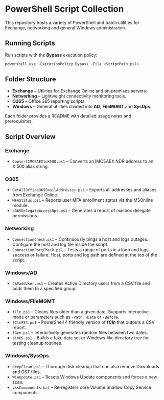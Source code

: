 # PowerShell Script Collection

This repository hosts a variety of PowerShell and batch utilities for Exchange,
networking and general Windows administration.

## Running Scripts

Run scripts with the **Bypass** execution policy:

```powershell
powershell.exe -ExecutionPolicy Bypass -File <ScriptPath.ps1>
```

## Folder Structure

- **Exchange** – Utilities for Exchange Online and on‑premises servers.
- **Networking** – Lightweight connectivity monitoring tools.
- **O365** – Office 365 reporting scripts.
- **Windows** – General utilities divided into **AD**, **FileMGMT** and **SysOps**.

Each folder provides a README with detailed usage notes and prerequisites.

## Script Overview

### Exchange
- `ConvertIMCEAEXtoX500.ps1` – Converts an IMCEAEX NDR address to an X.500
  alias string.

### O365
- `GetAllOffice365EmailAddresses.ps1` – Exports all addresses and aliases from
  Exchange Online.
- `MFAStatus.ps1` – Reports user MFA enrollment status via the MSOnline module.
- `o365DelegateAccessRpt.ps1` – Generates a report of mailbox delegate
  permissions.

### Networking
- `ConnectionCheck.ps1` – Continuously pings a host and logs outages. Configure
  the host and log file inside the script.
- `ConnectionPortCheck.ps1` – Tests a range of ports in a loop and logs success
  or failure. Host, ports and log path are defined at the top of the script.

### Windows/AD
- `CSVaddUser.ps1` – Creates Active Directory users from a CSV file and adds
  them to a specified group.

### Windows/FileMGMT
- `fCln.ps1` – Cleans files older than a given date. Supports interactive mode
  or parameters such as `-Path`, `-Date` or `-Before`.
- `fClnPS4.ps1` – PowerShell 4 friendly version of **fCln** that outputs a CSV
  report.
- `fGen.ps1` – Interactively generates random files between two dates.
- `simOS.ps1` – Builds a fake data set or Windows‑like directory tree for
  testing cleanup routines.

### Windows/SysOps
- `deepClean.ps1` – Thorough disk cleanup that can also remove Downloads and
  OST files.
- `WinUpdate.ps1` – Resets Windows Update components and forces a new scan.
- `vssComponents.bat` – Re‑registers core Volume Shadow Copy Service
  components.
